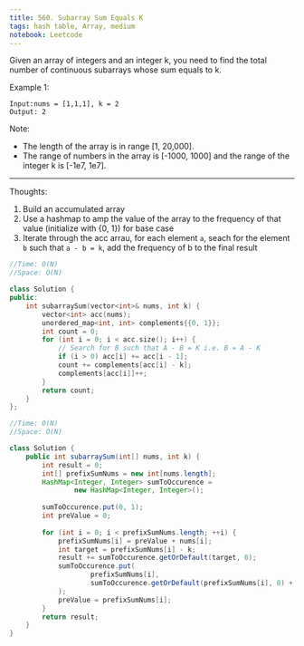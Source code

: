 ```yaml
---
title: 560. Subarray Sum Equals K
tags: hash table, Array, medium
notebook: Leetcode
---
```


Given an array of integers and an integer k, you need to find the total number of continuous subarrays whose sum equals to k.

Example 1:
```
Input:nums = [1,1,1], k = 2
Output: 2
```
Note:
- The length of the array is in range [1, 20,000].
- The range of numbers in the array is [-1000, 1000] and the range of the integer k is [-1e7, 1e7].

----------
Thoughts:
1. Build an accumulated array  
2. Use a hashmap to amp the value of the array to the frequency of that value (initialize with {0, 1}) for base case
3. Iterate through the acc arrau, for each element `a`, seach for the element `b` such that `a - b = k`, add the frequency of b to the final result

```c++
//Time: O(N)
//Space: O(N)

class Solution {
public:
    int subarraySum(vector<int>& nums, int k) {
        vector<int> acc(nums);
        unordered_map<int, int> complements{{0, 1}}; 
        int count = 0;
        for (int i = 0; i < acc.size(); i++) {
            // Search for B such that A - B = K i.e. B = A - K
            if (i > 0) acc[i] += acc[i - 1];
            count += complements[acc[i] - k];
            complements[acc[i]]++;
        }
        return count;
    }
};
```

```Java 
//Time: O(N)
//Space: O(N)

class Solution {
    public int subarraySum(int[] nums, int k) {
    	int result = 0;
    	int[] prefixSumNums = new int[nums.length];
    	HashMap<Integer, Integer> sumToOccurence = 
    			new HashMap<Integer, Integer>();
    	
    	sumToOccurence.put(0, 1);
    	int preValue = 0;
    	
    	for (int i = 0; i < prefixSumNums.length; ++i) {
    		prefixSumNums[i] = preValue + nums[i];
    		int target = prefixSumNums[i] - k;
    		result += sumToOccurence.getOrDefault(target, 0);
    		sumToOccurence.put(
    				prefixSumNums[i], 
    				sumToOccurence.getOrDefault(prefixSumNums[i], 0) + 1
    		);
    		preValue = prefixSumNums[i];
    	}
        return result;
    }
}
```